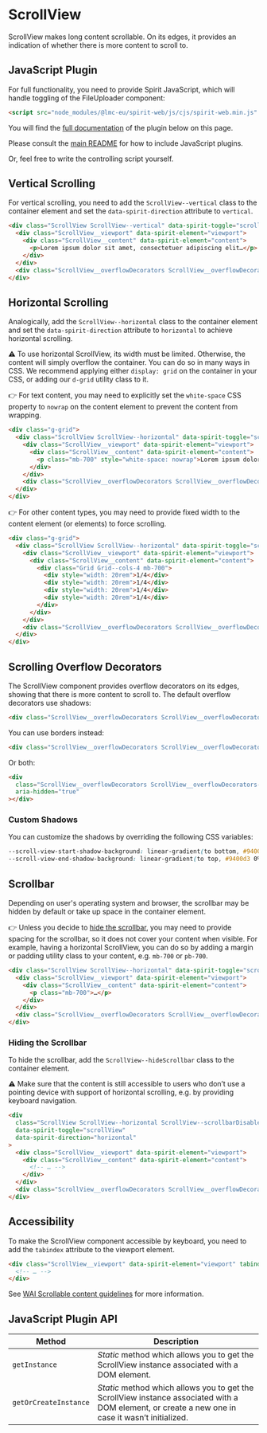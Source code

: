 # ScrollView

ScrollView makes long content scrollable. On its edges, it provides an indication of whether there is more content to scroll to.

## JavaScript Plugin

For full functionality, you need to provide Spirit JavaScript, which will handle toggling of the FileUploader component:

```html
<script src="node_modules/@lmc-eu/spirit-web/js/cjs/spirit-web.min.js" async></script>
```

You will find the [full documentation](#javascript-plugin-api) of the plugin below on this page.

Please consult the [main README][web-readme] for how to include JavaScript plugins.

Or, feel free to write the controlling script yourself.

## Vertical Scrolling

For vertical scrolling, you need to add the `ScrollView--vertical` class to the container element and set the
`data-spirit-direction` attribute to `vertical`.

```html
<div class="ScrollView ScrollView--vertical" data-spirit-toggle="scrollView" data-spirit-direction="vertical">
  <div class="ScrollView__viewport" data-spirit-element="viewport">
    <div class="ScrollView__content" data-spirit-element="content">
      <p>Lorem ipsum dolor sit amet, consectetuer adipiscing elit…</p>
    </div>
  </div>
  <div class="ScrollView__overflowDecorators ScrollView__overflowDecorators--shadows" aria-hidden="true"></div>
</div>
```

## Horizontal Scrolling

Analogically, add the `ScrollView--horizontal` class to the container element and set the `data-spirit-direction` attribute to
`horizontal` to achieve horizontal scrolling.

⚠️ To use horizontal ScrollView, its width must be limited. Otherwise, the content will simply overflow the container.
You can do so in many ways in CSS. We recommend applying either `display: grid` on the container in your CSS, or adding
our `d-grid` utility class to it.

👉 For text content, you may need to explicitly set the `white-space` CSS property to `nowrap` on the content element to prevent the
content from wrapping.

```html
<div class="g-grid">
  <div class="ScrollView ScrollView--horizontal" data-spirit-toggle="scrollView" data-spirit-direction="horizontal">
    <div class="ScrollView__viewport" data-spirit-element="viewport">
      <div class="ScrollView__content" data-spirit-element="content">
        <p class="mb-700" style="white-space: nowrap">Lorem ipsum dolor sit amet, consectetuer adipiscing elit…</p>
      </div>
    </div>
    <div class="ScrollView__overflowDecorators ScrollView__overflowDecorators--shadows" aria-hidden="true"></div>
  </div>
</div>
```

👉 For other content types, you may need to provide fixed width to the content element (or elements) to force scrolling.

```html
<div class="g-grid">
  <div class="ScrollView ScrollView--horizontal" data-spirit-toggle="scrollView" data-spirit-direction="horizontal">
    <div class="ScrollView__viewport" data-spirit-element="viewport">
      <div class="ScrollView__content" data-spirit-element="content">
        <div class="Grid Grid--cols-4 mb-700">
          <div style="width: 20rem">1/4</div>
          <div style="width: 20rem">1/4</div>
          <div style="width: 20rem">1/4</div>
          <div style="width: 20rem">1/4</div>
        </div>
      </div>
    </div>
    <div class="ScrollView__overflowDecorators ScrollView__overflowDecorators--shadows" aria-hidden="true"></div>
  </div>
</div>
```

## Scrolling Overflow Decorators

The ScrollView component provides overflow decorators on its edges, showing that there is more content to scroll to. The default overflow
decorators use shadows:

```html
<div class="ScrollView__overflowDecorators ScrollView__overflowDecorators--shadows" aria-hidden="true"></div>
```

You can use borders instead:

```html
<div class="ScrollView__overflowDecorators ScrollView__overflowDecorators--borders" aria-hidden="true"></div>
```

Or both:

```html
<div
  class="ScrollView__overflowDecorators ScrollView__overflowDecorators--borders ScrollView__overflowDecorators--shadows"
  aria-hidden="true"
></div>
```

### Custom Shadows

You can customize the shadows by overriding the following CSS variables:

```css
--scroll-view-start-shadow-background: linear-gradient(to bottom, #9400d3 0%, #9400d300 100%);
--scroll-view-end-shadow-background: linear-gradient(to top, #9400d3 0%, #9400d300 100%);
```

## Scrollbar

Depending on user's operating system and browser, the scrollbar may be hidden by default or take up space in the container element.

👉 Unless you decide to [hide the scrollbar](#hiding-the-scrollbar), you may need to provide spacing for the scrollbar, so it does
not cover your content when visible. For example, having a horizontal ScrollView, you can do so by adding a margin or padding utility
class to your content, e.g. `mb-700` or `pb-700`.

```html
<div class="ScrollView ScrollView--horizontal" data-spirit-toggle="scrollView" data-spirit-direction="horizontal">
  <div class="ScrollView__viewport" data-spirit-element="viewport">
    <div class="ScrollView__content" data-spirit-element="content">
      <p class="mb-700">…</p>
    </div>
  </div>
  <div class="ScrollView__overflowDecorators ScrollView__overflowDecorators--shadows" aria-hidden="true"></div>
</div>
```

### Hiding the Scrollbar

To hide the scrollbar, add the `ScrollView--hideScrollbar` class to the container element.

⚠️ Make sure that the content is still accessible to users who don’t use a pointing device with support of horizontal scrolling, e.g. by providing keyboard navigation.

```html
<div
  class="ScrollView ScrollView--horizontal ScrollView--scrollbarDisabled"
  data-spirit-toggle="scrollView"
  data-spirit-direction="horizontal"
>
  <div class="ScrollView__viewport" data-spirit-element="viewport">
    <div class="ScrollView__content" data-spirit-element="content">
      <!-- … -->
    </div>
  </div>
  <div class="ScrollView__overflowDecorators ScrollView__overflowDecorators--shadows" aria-hidden="true"></div>
</div>
```

## Accessibility

To make the ScrollView component accessible by keyboard, you need to add the `tabindex` attribute to the viewport element.

```html
<div class="ScrollView__viewport" data-spirit-element="viewport" tabindex="0">
  <!-- … -->
</div>
```

See [WAI Scrollable content guidelines][wai-scrollable-content] for more information.

## JavaScript Plugin API

| Method                | Description                                                                                                                                       |
| --------------------- | ------------------------------------------------------------------------------------------------------------------------------------------------- |
| `getInstance`         | _Static_ method which allows you to get the ScrollView instance associated with a DOM element.                                                    |
| `getOrCreateInstance` | _Static_ method which allows you to get the ScrollView instance associated with a DOM element, or create a new one in case it wasn’t initialized. |

[wai-scrollable-content]: https://www.w3.org/WAI/standards-guidelines/act/rules/0ssw9k/
[web-readme]: https://github.com/lmc-eu/spirit-design-system/blob/main/packages/web/README.md
